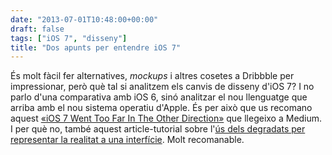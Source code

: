 ```yaml
---
date: "2013-07-01T10:48:00+00:00"
draft: false
tags: ["iOS 7", "disseny"]
title: "Dos apunts per entendre iOS 7"
---
```

És molt fàcil fer alternatives, *mockups* i altres cosetes a Dribbble per impressionar, però què tal si analitzem els canvis de disseny d'iOS 7? I no parlo d'una comparativa amb iOS 6, sinó analitzar el nou llenguatge que arriba amb el nou sistema operatiu d'Apple. És per això que us recomano aquest [«iOS 7 Went Too Far In The Other Direction»](https://medium.com/product-experience/9a7b4648fe8b) que llegeixo a Medium. I per què no, també aquest article-tutorial sobre l'[ús dels degradats per representar la realitat a una interfície](http://flyosity.com/tutorial/crafting-subtle-realistic-user-interfaces.php). Molt recomanable.